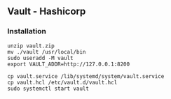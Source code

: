 ## Vault - Hashicorp


### Installation

```
unzip vault.zip
mv ./vault /usr/local/bin
sudo useradd -M vault
export VAULT_ADDR=http://127.0.0.1:8200
```


```
cp vault.service /lib/systemd/system/vault.service
cp vault.hcl /etc/vault.d/vault.hcl
sudo systemctl start vault
```